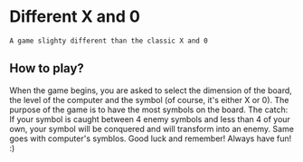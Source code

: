 # Different X and 0
    A game slighty different than the classic X and 0

## How to play?
When the game begins, you are asked to select the dimension of the board, the level of the computer and the symbol (of course, it's either X or 0). The purpose of the game is to have the most symbols on the board. The catch: If your symbol is caught between 4 enemy symbols and less than 4 of your own, your symbol will be conquered and will transform into an enemy. Same goes with computer's symblos. Good luck and remember! Always have fun! :)
